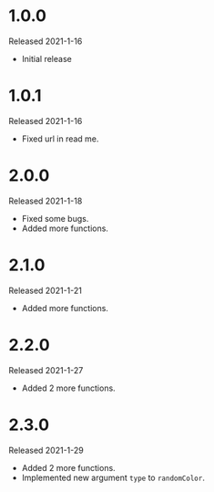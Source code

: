 # 1.0.0

Released 2021-1-16

- Initial release

# 1.0.1

Released 2021-1-16

- Fixed url in read me.

# 2.0.0

Released 2021-1-18

- Fixed some bugs.
- Added more functions.

# 2.1.0

Released 2021-1-21

- Added more functions.

# 2.2.0

Released 2021-1-27

- Added 2 more functions.

# 2.3.0

Released 2021-1-29

- Added 2 more functions.
- Implemented new argument `type` to `randomColor`.
